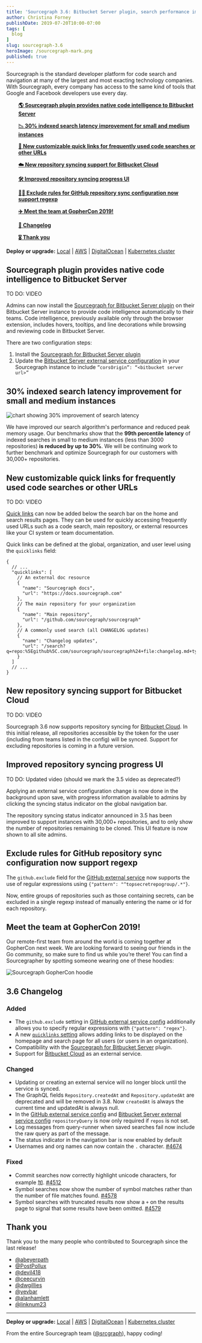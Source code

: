 ```yaml
---
title: 'Sourcegraph 3.6: Bitbucket Server plugin, search performance improvements, and quick links'
author: Christina Forney
publishDate: 2019-07-20T10:00-07:00
tags: [
  blog
]
slug: sourcegraph-3.6
heroImage: /sourcegraph-mark.png
published: true
---
```


Sourcegraph is the standard developer platform for code search and navigation at many of the largest and most exacting technology companies. With Sourcegraph, every company has access to the same kind of tools that Google and Facebook developers use every day.

<div style="padding-left: 2rem">

[**🌎 Sourcegraph plugin provides native code intelligence to Bitbucket Server**](#sourcegraph-plugin-provides-native-code-intelligence-to-bitbucket-server)<br />

[**📉 30% indexed search latency improvement for small and medium instances**](#30-indexed-search-latency-improvement-for-small-and-medium-instances)<br />

[**🔗 New customizable quick links for frequently used code searches or other URLs**](#new-customizable-quick-links-for-frequently-used-code-searches-or-other-urls)<br />

[**☁️ New repository syncing support for Bitbucket Cloud**](#new-repository-syncing-support-for-bitbucket-cloud)<br />

[**🛠 Improved repository syncing progress UI**](#improved-repository-syncing-progress-ui)<br />

[**🙅‍♀️ Exclude rules for GitHub repository sync configuration now support regexp**](#exclude-rules-for-github-repository-sync-configuration-now-support-regexp)<br />

[**✈️ Meet the team at GopherCon 2019!**](#meet-the-team-at-gophercon-2019)<br />

[**📝 Changelog**](#36-changelog)<br />

[**🎖️ Thank you**](#thank-you)<br />

</div>

**Deploy or upgrade:** [Local](https://docs.sourcegraph.com/#quickstart-guide) | [AWS](https://github.com/sourcegraph/deploy-sourcegraph-aws) | [DigitalOcean](https://marketplace.digitalocean.com/apps/sourcegraph?action=deploy&refcode=48dfb3ccb51c) | [Kubernetes cluster](https://github.com/sourcegraph/deploy-sourcegraph)

## Sourcegraph plugin provides native code intelligence to Bitbucket Server

TO DO: VIDEO

<!--
<p class="container">
  <div style="padding:56.25% 0 0 0;position:relative;">
    <iframe src="https://player.vimeo.com/video/{ID}?color=0CB6F4&amp;title=0&amp;byline=" style="position:absolute;top:0;left:0;width:100%;height:100%;" frameborder="0" webkitallowfullscreen="" mozallowfullscreen="" allowfullscreen=""></iframe>
  </div>
  <p style="text-align: center"><a href="https://vimeo.com/{ID}" target="_blank">View on Vimeo</a></p>
</p>
-->

Admins can now install the [Sourcegraph for Bitbucket Server plugin](https://github.com/sourcegraph/bitbucket-server-plugin) on their Bitbucket Server instance to provide code intelligence automatically to their teams. Code intelligence, previously available only through the browser extension, includes hovers, tooltips, and line decorations while browsing and reviewing code in Bitbucket Server.

There are two configuration steps:

1. Install the [Sourcegraph for Bitbucket Server plugin](https://github.com/sourcegraph/bitbucket-server-plugin)
2. Update the [Bitbucket Server external service configuration](https://docs.sourcegraph.com/admin/external_service/bitbucket_server#native-extension) in your Sourcegraph instance to include `”corsOrigin”: “<bitbucket server url>”`

## 30% indexed search latency improvement for small and medium instances

![chart showing 30% improvement of search latency](images/3.6-search-latency.png "30% improvement of search latency")

We have improved our search algorithm's performance and reduced peak memory usage. Our benchmarks show that the **99th percentile latency** of indexed searches in small to medium instances (less than 3000 repositories) **is reduced by up to 30%**. We will be continuing work to further benchmark and optimize Sourcegraph for our customers with 30,000+ repositories.

## New customizable quick links for frequently used code searches or other URLs

TO DO: VIDEO

<!--
<p class="container">
  <div style="padding:56.25% 0 0 0;position:relative;">
    <iframe src="https://player.vimeo.com/video/{ID}?color=0CB6F4&amp;title=0&amp;byline=" style="position:absolute;top:0;left:0;width:100%;height:100%;" frameborder="0" webkitallowfullscreen="" mozallowfullscreen="" allowfullscreen=""></iframe>
  </div>
  <p style="text-align: center"><a href="https://vimeo.com/{ID}" target="_blank">View on Vimeo</a></p>
</p>
-->

[Quick links](https://docs.sourcegraph.com/user/quick_links) can now be added below the search bar on the home and search results pages. They can be used for quickly accessing frequently used URLs such as a code search, main repository, or external resources like your CI system or team documentation.

Quick links can be defined at the global, organization, and user level using the `quicklinks` field:

```
{
  // ...
  "quicklinks": [
    // An external doc resource
    {
      "name": "Sourcegraph docs",
      "url": "https://docs.sourcegraph.com"
    },
    // The main repository for your organization
    {
      "name": "Main repository",
      "url": "/github.com/sourcegraph/sourcegraph"
    },
    // A commonly used search (all CHANGELOG updates)
    {
      "name": "Changelog updates",
      "url": "/search?q=repo:%5Egithub%5C.com/sourcegraph/sourcegraph%24+file:changelog.md+type:diff"
    }
  ]
  // ...
}
```

## New repository syncing support for Bitbucket Cloud

TO DO: VIDEO

<!--
<p class="container">
  <div style="padding:56.25% 0 0 0;position:relative;">
    <iframe src="https://player.vimeo.com/video/{ID}?color=0CB6F4&amp;title=0&amp;byline=" style="position:absolute;top:0;left:0;width:100%;height:100%;" frameborder="0" webkitallowfullscreen="" mozallowfullscreen="" allowfullscreen=""></iframe>
  </div>
  <p style="text-align: center"><a href="https://vimeo.com/{ID}" target="_blank">View on Vimeo</a></p>
</p>
-->

Sourcegraph 3.6 now supports repository syncing for [Bitbucket Cloud](https://docs.sourcegraph.com/admin/external_service/bitbucket_cloud). In this initial release, all repositories accessible by the token for the user (including from teams listed in the config) will be synced. Support for excluding repositories is coming in a future version.

## Improved repository syncing progress UI

TO DO: Updated video (should we mark the 3.5 video as deprecated?)

<!--
<p class="container">
  <div style="padding:56.25% 0 0 0;position:relative;">
    <iframe src="https://player.vimeo.com/video/{ID}?color=0CB6F4&amp;title=0&amp;byline=" style="position:absolute;top:0;left:0;width:100%;height:100%;" frameborder="0" webkitallowfullscreen="" mozallowfullscreen="" allowfullscreen=""></iframe>
  </div>
  <p style="text-align: center"><a href="https://vimeo.com/{ID}" target="_blank">View on Vimeo</a></p>
</p>
-->

Applying an external service configuration change is now done in the background upon save, with progress information available to admins by clicking the syncing status indicator on the global navigation bar.

The repository syncing status indicator announced in 3.5 has been improved to support instances with 30,000+ repositories, and to only show the number of repositories remaining to be cloned. This UI feature is now shown to all site admins.

## Exclude rules for GitHub repository sync configuration now support regexp

The `github.exclude` field for the [GitHub external service](https://docs.sourcegraph.com/admin/external_service/github#configuration) now supports the use of regular expressions using `{"pattern": "^topsecretrepogroup/.*"}`.

Now, entire groups of repositories such as those containing secrets, can be excluded in a single regexp instead of manually entering the name or id for each repository.

## Meet the team at GopherCon 2019!

Our remote-first team from around the world is coming together at GopherCon next week. We are looking forward to seeing our friends in the Go community, so make sure to find us while you’re there! You can find a Sourcegrapher by spotting someone wearing one of these hoodies:

![Sourcegraph GopherCon hoodie](images/3.6-gophercon-hoodie.jpg "Sourcegraph GopherCon hoodie")

## 3.6 Changelog

### Added

- The `github.exclude` setting in [GitHub external service config](https://docs.sourcegraph.com/admin/external_service/github#configuration) additionally allows you to specify regular expressions with `{"pattern": "regex"}`.
- A new [`quicklinks` setting](https://docs.sourcegraph.com/user/quick_links) allows adding links to be displayed on the homepage and search page for all users (or users in an organization).
- Compatibility with the [Sourcegraph for Bitbucket Server](https://github.com/sourcegraph/bitbucket-server-plugin) plugin.
- Support for [Bitbucket Cloud](https://bitbucket.org) as an external service.

### Changed

- Updating or creating an external service will no longer block until the service is synced.
- The GraphQL fields `Repository.createdAt` and `Repository.updatedAt` are deprecated and will be removed in 3.8. Now `createdAt` is always the current time and updatedAt is always null.
- In the [GitHub external service config](https://docs.sourcegraph.com/admin/external_service/github#configuration) and [Bitbucket Server external service config](https://docs.sourcegraph.com/admin/external_service/bitbucket_server#permissions) `repositoryQuery` is now only required if `repos` is not set.
- Log messages from query-runner when saved searches fail now include the raw query as part of the message.
- The status indicator in the navigation bar is now enabled by default
- Usernames and org names can now contain the `.` character. [#4674](https://github.com/sourcegraph/sourcegraph/issues/4674)

### Fixed

- Commit searches now correctly highlight unicode characters, for example 加. [#4512](https://github.com/sourcegraph/sourcegraph/issues/4512)
- Symbol searches now show the number of symbol matches rather than the number of file matches found. [#4578](https://github.com/sourcegraph/sourcegraph/issues/4578)
- Symbol searches with truncated results now show a `+` on the results page to signal that some results have been omitted. [#4579](https://github.com/sourcegraph/sourcegraph/issues/4579)

## Thank you

Thank you to the many people who contributed to Sourcegraph since the last release!

- [@abeyerpath](https://github.com/abeyerpath)
- [@PostPollux](https://github.com/PostPollux)
- [@devil418](https://github.com/devil418)
- [@ceecurvin](https://github.com/ceecurvin)
- [@dwgillies](https://github.com/dwgillies)
- [@yevbar](https://github.com/yevbar)
- [@alanhamlett](https://github.com/alanhamlett)
- [@linknum23](https://github.com/linknum23)

---

**Deploy or upgrade:** [Local](https://docs.sourcegraph.com/#quickstart-guide) | [AWS](https://github.com/sourcegraph/deploy-sourcegraph-aws) | [DigitalOcean](https://marketplace.digitalocean.com/apps/sourcegraph?action=deploy&refcode=48dfb3ccb51c) | [Kubernetes cluster](https://github.com/sourcegraph/deploy-sourcegraph)

From the entire Sourcegraph team ([@srcgraph](https://twitter.com/srcgraph)), happy coding!
